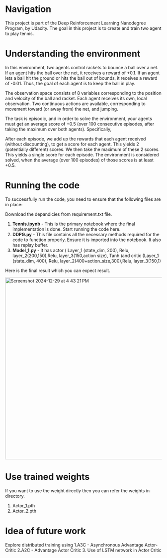 # Navigation
This project is part of the Deep Reinforcement Learning Nanodegree Program, by Udacity.
The goal in this project is to create and train two agent to play tennis.


# Understanding the environment
In this environment, two agents control rackets to bounce a ball over a net. If an agent hits the ball over the net, it receives a reward of +0.1. If an agent lets a ball hit the ground or hits the ball out of bounds, it receives a reward of -0.01. Thus, the goal of each agent is to keep the ball in play.

The observation space consists of 8 variables corresponding to the position and velocity of the ball and racket. Each agent receives its own, local observation. Two continuous actions are available, corresponding to movement toward (or away from) the net, and jumping.

The task is episodic, and in order to solve the environment, your agents must get an average score of +0.5 (over 100 consecutive episodes, after taking the maximum over both agents). Specifically,

After each episode, we add up the rewards that each agent received (without discounting), to get a score for each agent. This yields 2 (potentially different) scores. We then take the maximum of these 2 scores.
This yields a single score for each episode.
The environment is considered solved, when the average (over 100 episodes) of those scores is at least +0.5.



# Running the code

To successfully run the code, you need to ensure that the following files are in place:

Download the depandicies from requirement.txt file.

1. **Tennis.ipynb** - This is the primary notebook where the final implementation is done. Start running the code here.
2. **DDPG.py** - This file contains all the necessary methods required for the code to function properly. Ensure it is imported into the notebook. It also has replay buffer.
3. **Model_1.py** - It has actor ( Layer_1 (state_dim, 200), Relu, layer_2(200,150),Relu, layer_3(150,action size), Tanh )and critic (Layer_1 (state_dim, 400), Relu, layer_2(400+action_size,300),Relu, layer_3(150,1) 

Here is the final result which you can expect result.


<img width="584" alt="Screenshot 2024-12-29 at 4 43 21 PM" src="https://github.com/user-attachments/assets/1fd94ae2-f6b3-4f8b-ad0a-e7f929f55ad7" />


# Use trained weights

If you want to use the weight directly then you can refer the weights in directory.
1. Actor_1.pth
2. Actor_2.pth

# Idea of future work


Explore distributed training using
1.A3C - Asynchronous Advantage Actor-Critic
2.A2C - Advantage Actor Critic
3. Use of LSTM network in Actor Critic


   






